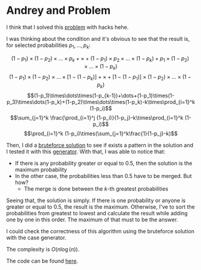 # Andrey and Problem

I think that I solved this [problem](https://codeforces.com/problemset/problem/442/B) with hacks hehe.

I was thinking about the condition and it's obvious to see that the result is, for selected probabilities $p_1,\dots, p_k$:

$$(1-p_1)\times (1-p_2)\times\dots\times p_k + \times + (1-p_1)\times p_2\times\dots\times (1-p_k)+p_1\times(1-p_2)\times\dots\times(1-p_k)$$
$$(1-p_1)\times(1-p_2)\times\dots\times[1-(1-p_k)]+\times+[1-(1-p_1)]\times(1-p_2)\times\dots\times(1-p_k)$$
$$(1-p_1)\times\dots\times(1-p_{k-1})+\dots+(1-p_1)\times(1-p_3)\times\dots(1-p_k)+(1-p_2)\times\dots\times(1-p_k)-k\times\prod_{i=1}^k (1-p_i)$$
$$\sum_{j=1}^k \frac{\prod_{i=1}^j (1-p_i)}{1-p_j}-k\times\prod_{i=1}^k (1-p_i)$$
$$\prod_{i=1}^k (1-p_i)\times(\sum_{j=1}^k\frac{1}{1-p_j}-k)$$

Then, I did a [bruteforce solution](./brute.cpp) to see if exists a pattern in the solution and I tested it with this [generator](./gen.py).
With that, I was able to notice that:

- If there is any probability greater or equal to $0.5$, then the solution is the maximum probability
- In the other case, the probabilities less than $0.5$ have to be merged. But how?
  - The merge is done between the $k$-th greatest probabilities

Seeing that, the solution is simply.
If there is one probability or anyone is greater or equal to $0.5$, the result is the maximum.
Otherwise, I've to sort the probabilities from greatest to lowest and calculate the result while adding one by one in this order.
The maximum of that must to be the answer.

I could check the correctness of this algorithm using the bruteforce solution with the case generator.

The complexity is $O(n\log(n))$.

The code can be found [here](./solution.cpp).
